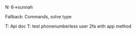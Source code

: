 N: 6->sunnah

Fallback: Commands, solve type

T: Api doc
T: test phonenumberless user 2fa with app method
